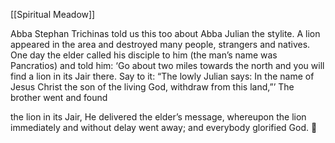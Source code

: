 [[Spiritual Meadow]]
 
Abba Stephan Trichinas told us this too about Abba Julian the stylite. A lion appeared in the area and destroyed many people, strangers and natives. One day the elder called his disciple to him (the man’s name was Pancratios) and told him: ‘Go about two miles towards the north and you will find a lion in its Jair there. Say to it: “The lowly Julian says: In the name of Jesus Christ the son of the living God, withdraw from this land,”’ The brother went and found  
 
the lion in its Jair, He delivered the elder’s message, whereupon the lion immediately and without delay went away; and everybody glorified God.  
